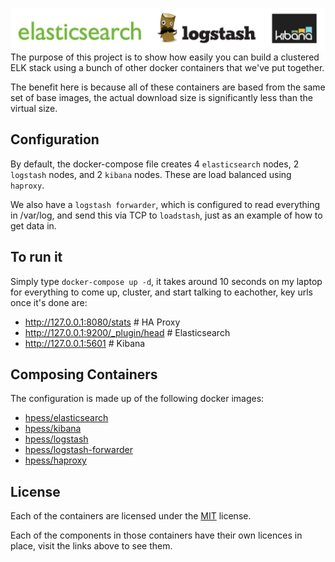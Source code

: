 ![Elk](/elk.jpg?raw=true "Elk")
The purpose of this project is to show how easily you can build a clustered ELK stack using a bunch of other docker containers that we've put together.

The benefit here is because all of these containers are based from the same set of base images, the actual download size is significantly less than the virtual size.

## Configuration
By default, the docker-compose file creates 4 `elasticsearch` nodes, 2 `logstash` nodes, and 2 `kibana` nodes.  These are load balanced using `haproxy`.

We also have a `logstash forwarder`, which is configured to read everything in /var/log, and send this via TCP to `loadstash`, just as an example of how to get data in.

## To run it
Simply type `docker-compose up -d`, it takes around 10 seconds on my laptop for everything to come up, cluster, and start talking to eachother, key urls once it's done are:

  - http://127.0.0.1:8080/stats					# HA Proxy
  - http://127.0.0.1:9200/_plugin/head			# Elasticsearch
  - http://127.0.0.1:5601						# Kibana

## Composing Containers
The configuration is made up of the following docker images:
  - [hpess/elasticsearch](https://github.com/Hewlett-Packard-ESS/docker-elasticsearch)
  - [hpess/kibana](https://github.com/Hewlett-Packard-ESS/docker-kibana)
  - [hpess/logstash](https://github.com/Hewlett-Packard-ESS/docker-logstash)
  - [hpess/logstash-forwarder](https://github.com/Hewlett-Packard-ESS/docker-logstash-forwarder)
  - [hpess/haproxy](https://github.com/Hewlett-Packard-ESS/docker-haproxy)

## License
Each of the containers are licensed under the [MIT](/LICENSE-MIT) license.

Each of the components in those containers have their own licences in place, visit the links above to see them.
